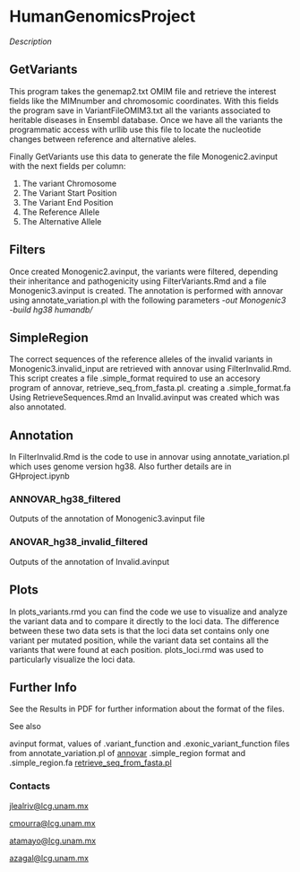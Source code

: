 # HumanGenomicsProject
*Description*


## GetVariants
This program takes the genemap2.txt OMIM file and retrieve the interest fields like the MIMnumber and chromosomic coordinates. With this fields the program save in VariantFileOMIM3.txt all the variants associated to heritable diseases in Ensembl database. Once we have all the variants the programmatic access with urllib use this file to locate the nucleotide changes between reference and alternative aleles.

Finally GetVariants use this data to generate the file Monogenic2.avinput with the next fields per column:
1. The variant Chromosome
2. The Variant Start Position
3. The Variant End Position
4. The Reference Allele
5. The Alternative Allele

## Filters
Once created Monogenic2.avinput, the variants were filtered, depending their inheritance and pathogenicity using FilterVariants.Rmd and a file Monogenic3.avinput is created.
The annotation is performed with annovar using annotate_variation.pl with the following parameters
*-out Monogenic3 -build hg38  humandb/*

## SimpleRegion
The correct sequences of the reference alleles of the invalid variants in Monogenic3.invalid_input are retrieved with annovar using FilterInvalid.Rmd. 
This script creates a file .simple_format required to use an accesory program of annovar, retrieve_seq_from_fasta.pl. creating a .simple_format.fa 
Using RetrieveSequences.Rmd an Invalid.avinput was created which was also annotated.

## Annotation 
In FilterInvalid.Rmd is the code to use in annovar using annotate_variation.pl which uses genome version hg38. Also further details are in GHproject.ipynb

### ANNOVAR_hg38_filtered
Outputs of the annotation of Monogenic3.avinput file

### ANOVAR_hg38_invalid_filtered
Outputs of the annotation of Invalid.avinput

## Plots
In plots_variants.rmd you can find the code we use to visualize and analyze the variant data and to compare it directly to the loci data. The difference between these two data sets is that the loci data set contains only one variant per mutated position, while the variant data set contains all the variants that were found at each position. plots_loci.rmd was used to particularly visualize the loci data.

## Further Info
See the Results in PDF for further information about the format of the files.

See also 

avinput format, values of .variant_function and .exonic_variant_function files from annotate_variation.pl of [annovar](https://annovar.openbioinformatics.org/en/latest/user-guide/gene/)
.simple_region format and .simple_region.fa [retrieve_seq_from_fasta.pl](https://annovar.openbioinformatics.org/en/latest/misc/accessory/#retrieve_seq_from_fasta-retrieve-nucleotideprotein-sequences)

### Contacts
jlealriv@lcg.unam.mx

cmourra@lcg.unam.mx

atamayo@lcg.unam.mx

azagal@lcg.unam.mx
